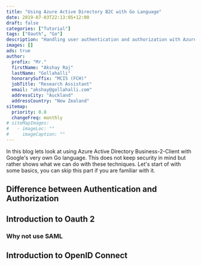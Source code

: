 ```yaml
---
title: "Using Azure Active Directory B2C with Go Language"
date: 2019-07-03T22:13:05+12:00
draft: false
categories: ["Tutorial"]
tags: ["Oauth", "Go"]
description: "Handling user authentication and authorization with Azure Active Directory B2C and Go language"
images: []
ads: true
author:
  prefix: "Mr."
  firstName: "Akshay Raj"
  lastName: "Gollahalli"
  honorarySuffix: "MCIS (FCH)"
  jobTitle: "Research Assistant"
  email: "akshay@gollahalli.com"
  addressCity: "Auckland"
  addressCountry: "New Zealand"
sitemap:
  priority: 0.8
  changeFreq: monthly
# siteMapImages:
#   - imageLoc: ""
#     imageCaption: ""
---
```


In this blog lets look at using Azure Active Directory Business-2-Client with Google's very own Go language. This does not keep security in mind but rather shows what we can do with these techniques. Let's start of with some basics, you can skip this part if you are familiar with it.

## Difference between Authentication and Authorization

## Introduction to Oauth 2

### Why not use SAML

## Introduction to OpenID Connect

